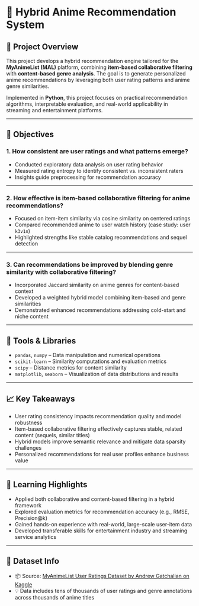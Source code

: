 # 🎥 Hybrid Anime Recommendation System

## 🚀 Project Overview

This project develops a hybrid recommendation engine tailored for the **MyAnimeList (MAL)** platform, combining **item-based collaborative filtering** with **content-based genre analysis**. The goal is to generate personalized anime recommendations by leveraging both user rating patterns and anime genre similarities.

Implemented in **Python**, this project focuses on practical recommendation algorithms, interpretable evaluation, and real-world applicability in streaming and entertainment platforms.

---

## 🎯 Objectives

### 1. **How consistent are user ratings and what patterns emerge?**

- Conducted exploratory data analysis on user rating behavior  
- Measured rating entropy to identify consistent vs. inconsistent raters  
- Insights guide preprocessing for recommendation accuracy  

---

### 2. **How effective is item-based collaborative filtering for anime recommendations?**

- Focused on item-item similarity via cosine similarity on centered ratings  
- Compared recommended anime to user watch history (case study: user `k3v1n`)  
- Highlighted strengths like stable catalog recommendations and sequel detection  

---

### 3. **Can recommendations be improved by blending genre similarity with collaborative filtering?**

- Incorporated Jaccard similarity on anime genres for content-based context  
- Developed a weighted hybrid model combining item-based and genre similarities  
- Demonstrated enhanced recommendations addressing cold-start and niche content  

---

## 🔧 Tools & Libraries

- `pandas`, `numpy` – Data manipulation and numerical operations  
- `scikit-learn` – Similarity computations and evaluation metrics  
- `scipy` – Distance metrics for content similarity  
- `matplotlib`, `seaborn` – Visualization of data distributions and results  

---

## 📈 Key Takeaways

- User rating consistency impacts recommendation quality and model robustness  
- Item-based collaborative filtering effectively captures stable, related content (sequels, similar titles)  
- Hybrid models improve semantic relevance and mitigate data sparsity challenges  
- Personalized recommendations for real user profiles enhance business value  

---

## 🧠 Learning Highlights

- Applied both collaborative and content-based filtering in a hybrid framework  
- Explored evaluation metrics for recommendation accuracy (e.g., RMSE, Precision@k)  
- Gained hands-on experience with real-world, large-scale user-item data  
- Developed transferable skills for entertainment industry and streaming service analytics  

---

## 📁 Dataset Info

- 📦 Source: [MyAnimeList User Ratings Dataset by Andrew Gatchalian on Kaggle](https://www.kaggle.com/datasets/andrewgatchalian/myanimelist-user-ratings)
- 💡 Data includes tens of thousands of user ratings and genre annotations across thousands of anime titles
